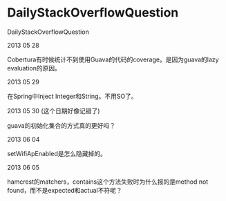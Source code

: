 DailyStackOverflowQuestion
==========================

DailyStackOverflowQuestion

2013 05 28

Cobertura有时候统计不到使用Guava的代码的coverage。是因为guava的lazy evaluation的原因。

2013 05 29

在Spring中Inject Integer和String。不用SO了。

2013 05 30 (这个日期好像记错了)

guava的初始化集合的方式真的更好吗？

2013 06 04

setWifiApEnabled是怎么隐藏掉的。

2013 06 05

hamcrest的matchers，contains这个方法失败时为什么报的是method not found，而不是expected和actual不符呢？